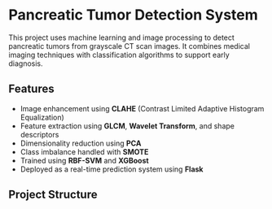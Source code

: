 # Pancreatic Tumor Detection System

This project uses machine learning and image processing to detect pancreatic tumors from grayscale CT scan images. It combines medical imaging techniques with classification algorithms to support early diagnosis.

##  Features
- Image enhancement using **CLAHE** (Contrast Limited Adaptive Histogram Equalization)
- Feature extraction using **GLCM**, **Wavelet Transform**, and shape descriptors
- Dimensionality reduction using **PCA**
- Class imbalance handled with **SMOTE**
- Trained using **RBF-SVM** and **XGBoost**
- Deployed as a real-time prediction system using **Flask**

##  Project Structure
